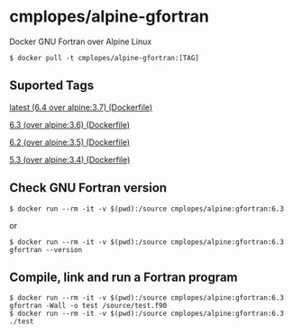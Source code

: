 # cmplopes/alpine-gfortran
Docker GNU Fortran over Alpine Linux

```
$ docker pull -t cmplopes/alpine-gfortran:[TAG]
```

## Suported Tags

[latest (6.4 over alpine:3.7) (Dockerfile)](https://github.com/cmplopes/alpine-gfortran/blob/master/6.4/Dockerfile)

[6.3 (over alpine:3.6) (Dockerfile)](https://github.com/cmplopes/alpine-gfortran/blob/master/6.3/Dockerfile)

[6.2 (over alpine:3.5) (Dockerfile)](https://github.com/cmplopes/alpine-gfortran/blob/master/6.2/Dockerfile)

[5.3 (over alpine:3.4) (Dockerfile)](https://github.com/cmplopes/alpine-gfortran/blob/master/5.3/Dockerfile)


## Check GNU Fortran version
```
$ docker run --rm -it -v $(pwd):/source cmplopes/alpine:gfortran:6.3
```
or
```
$ docker run --rm -it -v $(pwd):/source cmplopes/alpine:gfortran:6.3 gfortran --version
```

## Compile, link and run a Fortran program
```
$ docker run --rm -it -v $(pwd):/source cmplopes/alpine:gfortran:6.3 gfortran -Wall -o test /source/test.f90
$ docker run --rm -it -v $(pwd):/source cmplopes/alpine:gfortran:6.3 ./test
```
